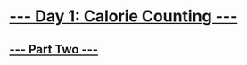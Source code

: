 # [--- Day 1: Calorie Counting ---](https://adventofcode.com/2022/day/1)

## [--- Part Two ---](https://adventofcode.com/2022/day/1#part2)
